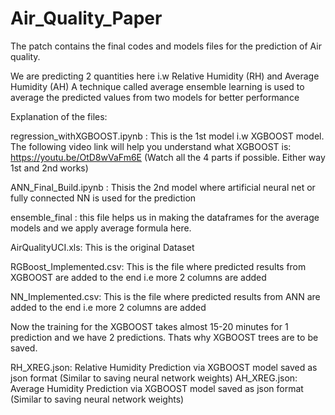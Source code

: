 # Air_Quality_Paper

The patch contains the final codes and models files for the prediction of Air quality.

We are predicting 2 quantities here i.w Relative Humidity (RH) and Average Humidity (AH) A technique called average ensemble learning is used to average the predicted values from two models for better performance

Explanation of the files:

regression_withXGBOOST.ipynb : This is the 1st model i.w XGBOOST model. The following video link will help you understand what XGBOOST is: https://youtu.be/OtD8wVaFm6E (Watch all the 4 parts if possible. Either way 1st and 2nd works)

ANN_Final_Build.ipynb : Thisis the 2nd model where artificial neural net or fully connected NN is used for the prediction

ensemble_final : this file helps us in making the dataframes for the average models and we apply average formula here.

AirQualityUCI.xls: This is the original Dataset

RGBoost_Implemented.csv: This is the file where predicted results from XGBOOST are added to the end i.e more 2 columns are added

NN_Implemented.csv: This is the file where predicted results from ANN are added to the end i.e more 2 columns are added

Now the training for the XGBOOST takes almost 15-20 minutes for 1 prediction and we have 2 predictions. Thats why XGBOOST trees are to be saved.

RH_XREG.json: Relative Humidity Prediction via XGBOOST model saved as json format (Similar to saving neural network weights)
AH_XREG.json: Average Humidity Prediction via XGBOOST model saved as json format (Similar to saving neural network weights)
